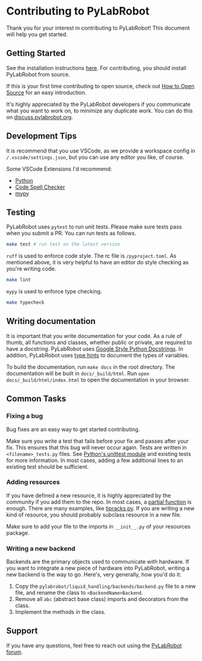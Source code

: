 # Contributing to PyLabRobot

Thank you for your interest in contributing to PyLabRobot! This document will help you get started.

## Getting Started

See the installation instructions [here](/user_guide/installation.md). For contributing, you should install PyLabRobot from source.

If this is your first time contributing to open source, check out [How to Open Source](/contributor_guide/how-to-open-source.md) for an easy introduction.

It's highly appreciated by the PyLabRobot developers if you communicate what you want to work on, to minimize any duplicate work. You can do this on [discuss.pylabrobot.org](https://discuss.pylabrobot.org).

## Development Tips

It is recommend that you use VSCode, as we provide a workspace config in `/.vscode/settings.json`, but you can use any editor you like, of course.

Some VSCode Extensions I'd recommend:

- [Python](https://marketplace.visualstudio.com/items?itemName=ms-python.python)
- [Code Spell Checker](https://marketplace.visualstudio.com/items?itemName=streetsidesoftware.code-spell-checker)
- [mypy](https://marketplace.visualstudio.com/items?itemName=matangover.mypy)

## Testing

PyLabRobot uses `pytest` to run unit tests. Please make sure tests pass when you submit a PR. You can run tests as follows.

```bash
make test # run test on the latest version
```

`ruff` is used to enforce code style. The rc file is `/pyproject.toml`. As mentioned above, it is very helpful to have an editor do style checking as you're writing code.

```bash
make lint
```

`mypy` is used to enforce type checking.

```bash
make typecheck
```

## Writing documentation

It is important that you write documentation for your code. As a rule of thumb, all functions and classes, whether public or private, are required to have a docstring. PyLabRobot uses [Google Style Python Docstrings](https://sphinxcontrib-napoleon.readthedocs.io/en/latest/example_google.html). In addition, PyLabRobot uses [type hints](https://docs.python.org/3/library/typing.html) to document the types of variables.

To build the documentation, run `make docs` in the root directory. The documentation will be built in `docs/_build/html`. Run `open docs/_build/html/index.html` to open the documentation in your browser.

## Common Tasks

### Fixing a bug

Bug fixes are an easy way to get started contributing.

Make sure you write a test that fails before your fix and passes after your fix. This ensures that this bug will never occur again. Tests are written in `<filename>_tests.py` files. See [Python's unittest module](https://docs.python.org/3/library/unittest.html) and existing tests for more information. In most cases, adding a few additional lines to an existing test should be sufficient.

### Adding resources

If you have defined a new resource, it is highly appreciated by the community if you add them to the repo. In most cases, a [partial function](https://docs.python.org/3/library/functools.html#functools.partial) is enough. There are many examples, like [tipracks.py](https://github.com/PyLabRobot/pylabrobot/blob/main/pylabrobot/liquid_handling/resources/ml_star/tipracks.py). If you are writing a new kind of resource, you should probably subclass resource in a new file.

Make sure to add your file to the imports in `__init__.py` of your resources package.

### Writing a new backend

Backends are the primary objects used to communicate with hardware. If you want to integrate a new piece of hardware into PyLabRobot, writing a new backend is the way to go. Here's, very generally, how you'd do it:

1. Copy the `pylabrobot/liquid_handling/backends/backend.py` file to a new file, and rename the class to `<BackendName>Backend`.
2. Remove all `abc` (abstract base class) imports and decorators from the class.
3. Implement the methods in the class.

## Support

If you have any questions, feel free to reach out using the [PyLabRobot forum](https://discuss.pylabrobot.org).
